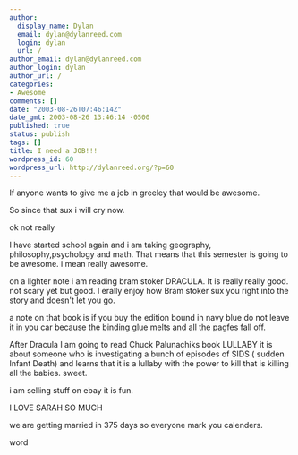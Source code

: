 ```yaml
---
author:
  display_name: Dylan
  email: dylan@dylanreed.com
  login: dylan
  url: /
author_email: dylan@dylanreed.com
author_login: dylan
author_url: /
categories:
- Awesome
comments: []
date: "2003-08-26T07:46:14Z"
date_gmt: 2003-08-26 13:46:14 -0500
published: true
status: publish
tags: []
title: I need a JOB!!!
wordpress_id: 60
wordpress_url: http://dylanreed.org/?p=60
---
```


If anyone wants to give me a job in greeley that would be awesome. 

So since that sux i will cry now.

ok not really

I have started school again and i am taking geography, philosophy,psychology and math. That means that this semester is going to be awesome. i mean really awesome.

on a lighter note i am reading bram stoker DRACULA. It is really really good. not scary yet but good. I erally enjoy how Bram stoker sux you right into the story and doesn't let you go.

a note on that book is if you buy the edition bound in navy blue do not leave it in you car because the binding glue melts and all the pagfes fall off. 

After Dracula I am going to read Chuck Palunachiks book LULLABY it is about someone who is investigating a bunch of episodes of SIDS ( sudden Infant Death) and learns that it is a lullaby with the power to kill that is killing all the babies. sweet.

i am selling stuff on ebay it is fun.

I LOVE SARAH SO MUCH

we are getting married in 375 days so everyone mark you calenders.

word
